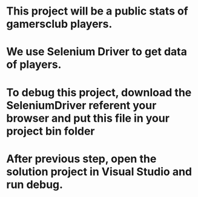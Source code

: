 # This project will be a public stats of gamersclub players.
# We use Selenium Driver to get data of players.
# To debug this project, download the SeleniumDriver referent your browser and put this file in your project bin folder
# After previous step, open the solution project in Visual Studio and run debug.